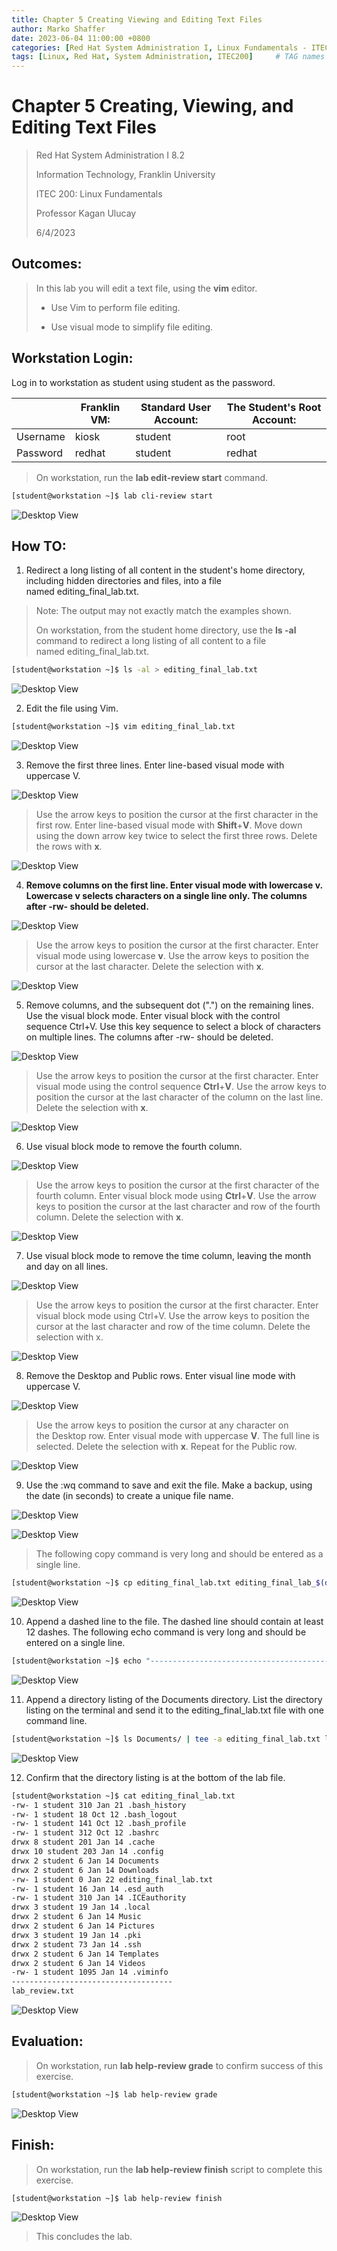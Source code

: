 ```yaml
---
title: Chapter 5 Creating Viewing and Editing Text Files
author: Marko Shaffer
date: 2023-06-04 11:00:00 +0800
categories: [Red Hat System Administration I, Linux Fundamentals - ITEC 200]
tags: [Linux, Red Hat, System Administration, ITEC200]     # TAG names should always be lowercase
---
```


# Chapter 5 Creating, Viewing, and Editing Text Files
> Red Hat System Administration I 8.2
>
> Information Technology, Franklin University
>
> ITEC 200: Linux Fundamentals
>
> Professor Kagan Ulucay
>
> 6/4/2023

## Outcomes:
> In this lab you will edit a text file, using the **vim** editor.
> 
> - Use Vim to perform file editing.
> 
> - Use visual mode to simplify file editing.

## Workstation Login:
Log in to workstation as student using student as the password.

|          | Franklin VM: | Standard User Account: | The Student's Root Account: |
|----------|--------------|------------------------|-----------------------------|
| Username | kiosk        | student                | root                        |
| Password | redhat       | student                | redhat                      |

> On workstation, run the **lab edit-review start** command.

```bash
[student@workstation ~]$ lab cli-review start
```

![Desktop View](/assets/files/SchoolProjects/ITEC200/CreatingViewingAndEditingTextFiles/image1.png)

## How TO:
1.  Redirect a long listing of all content in the student's home
    directory, including hidden directories and files, into a file
    named editing_final_lab.txt.

> Note: The output may not exactly match the examples shown.
>
> On workstation, from the student home directory, use the **ls -al** 
> command to redirect a long listing of all content to a file
> named editing_final_lab.txt.

```bash
[student@workstation ~]$ ls -al > editing_final_lab.txt
```

![Desktop View](/assets/files/SchoolProjects/ITEC200/CreatingViewingAndEditingTextFiles/image2.png)

2.  Edit the file using Vim.

```bash
[student@workstation ~]$ vim editing_final_lab.txt
```

![Desktop View](/assets/files/SchoolProjects/ITEC200/CreatingViewingAndEditingTextFiles/image3.png)


3.  Remove the first three lines. Enter line-based visual mode with uppercase V.

![Desktop View](/assets/files/SchoolProjects/ITEC200/CreatingViewingAndEditingTextFiles/image4.png)

> Use the arrow keys to position the cursor at the first character in
> the first row. Enter line-based visual mode with **Shift**+**V**. Move
> down using the down arrow key twice to select the first three rows.
> Delete the rows with **x**.

![Desktop View](/assets/files/SchoolProjects/ITEC200/CreatingViewingAndEditingTextFiles/image5.png)

4.  **Remove columns on the first line. Enter visual mode with
    lowercase v. Lowercase v selects characters on a single line only.
    The columns after -rw- should be deleted.**

![Desktop View](/assets/files/SchoolProjects/ITEC200/CreatingViewingAndEditingTextFiles/image6.png)

> Use the arrow keys to position the cursor at the first character.
> Enter visual mode using lowercase **v**. Use the arrow keys to
> position the cursor at the last character. Delete the selection
> with **x**.

![Desktop View](/assets/files/SchoolProjects/ITEC200/CreatingViewingAndEditingTextFiles/image7.png)

5.  Remove columns, and the subsequent dot (".") on the remaining
    lines. Use the visual block mode. Enter visual block with the
    control sequence Ctrl+V. Use this key sequence to select a block of
    characters on multiple lines. The columns after -rw- should be
    deleted.

![Desktop View](/assets/files/SchoolProjects/ITEC200/CreatingViewingAndEditingTextFiles/image8.png)
 
> Use the arrow keys to position the cursor at the first character.
> Enter visual mode using the control sequence **Ctrl**+**V**. Use the
> arrow keys to position the cursor at the last character of the column
> on the last line. Delete the selection with **x**.

![Desktop View](/assets/files/SchoolProjects/ITEC200/CreatingViewingAndEditingTextFiles/image9.png)

6.  Use visual block mode to remove the fourth column.

![Desktop View](/assets/files/SchoolProjects/ITEC200/CreatingViewingAndEditingTextFiles/image10.png)

> Use the arrow keys to position the cursor at the first character of
> the fourth column. Enter visual block mode using **Ctrl**+**V**. Use
> the arrow keys to position the cursor at the last character and row of
> the fourth column. Delete the selection with **x**.

![Desktop View](/assets/files/SchoolProjects/ITEC200/CreatingViewingAndEditingTextFiles/image11.png)

7.  Use visual block mode to remove the time column, leaving the month
    and day on all lines.

![Desktop View](/assets/files/SchoolProjects/ITEC200/CreatingViewingAndEditingTextFiles/image12.png)

> Use the arrow keys to position the cursor at the first character.
> Enter visual block mode using Ctrl+V. Use the arrow keys to position
> the cursor at the last character and row of the time column. Delete
> the selection with x.

![Desktop View](/assets/files/SchoolProjects/ITEC200/CreatingViewingAndEditingTextFiles/image13.png)

8.  Remove the Desktop and Public rows. Enter visual line mode with
    uppercase V.

![Desktop View](/assets/files/SchoolProjects/ITEC200/CreatingViewingAndEditingTextFiles/image14.png)

> Use the arrow keys to position the cursor at any character on
> the Desktop row. Enter visual mode with uppercase **V**. The full line
> is selected. Delete the selection with **x**. Repeat for
> the Public row.

![Desktop View](/assets/files/SchoolProjects/ITEC200/CreatingViewingAndEditingTextFiles/image15.png)

9.  Use the :wq command to save and exit the file. Make a backup,
    using the date (in seconds) to create a unique file name.

![Desktop View](/assets/files/SchoolProjects/ITEC200/CreatingViewingAndEditingTextFiles/image16.png)

![Desktop View](/assets/files/SchoolProjects/ITEC200/CreatingViewingAndEditingTextFiles/image17.png)

> The following copy command is very long and should be entered as a
> single line.

```bash
[student@workstation ~]$ cp editing_final_lab.txt editing_final_lab_$(date +%s).txt
```

![Desktop View](/assets/files/SchoolProjects/ITEC200/CreatingViewingAndEditingTextFiles/image18.png)

10. Append a dashed line to the file. The dashed line should contain
    at least 12 dashes. The following echo command is very long and
    should be entered on a single line.

```bash
[student@workstation ~]$ echo "----------------------------------------" >> editing_final_lab.txt
```

![Desktop View](/assets/files/SchoolProjects/ITEC200/CreatingViewingAndEditingTextFiles/image19.png)

11. Append a directory listing of the Documents directory. List the
    directory listing on the terminal and send it to
    the editing_final_lab.txt file with one command line.

```bash
[student@workstation ~]$ ls Documents/ | tee -a editing_final_lab.txt lab_review.txt
```

![Desktop View](/assets/files/SchoolProjects/ITEC200/CreatingViewingAndEditingTextFiles/image20.png)

12. Confirm that the directory listing is at the bottom of the lab
    file.
```bash
[student@workstation ~]$ cat editing_final_lab.txt
-rw- 1 student 310 Jan 21 .bash_history
-rw- 1 student 18 Oct 12 .bash_logout
-rw- 1 student 141 Oct 12 .bash_profile
-rw- 1 student 312 Oct 12 .bashrc
drwx 8 student 201 Jan 14 .cache
drwx 10 student 203 Jan 14 .config
drwx 2 student 6 Jan 14 Documents
drwx 2 student 6 Jan 14 Downloads
-rw- 1 student 0 Jan 22 editing_final_lab.txt
-rw- 1 student 16 Jan 14 .esd_auth
-rw- 1 student 310 Jan 14 .ICEauthority
drwx 3 student 19 Jan 14 .local
drwx 2 student 6 Jan 14 Music
drwx 2 student 6 Jan 14 Pictures
drwx 3 student 19 Jan 14 .pki
drwx 2 student 73 Jan 14 .ssh
drwx 2 student 6 Jan 14 Templates
drwx 2 student 6 Jan 14 Videos
-rw- 1 student 1095 Jan 14 .viminfo
------------------------------------
lab_review.txt
```

![Desktop View](/assets/files/SchoolProjects/ITEC200/CreatingViewingAndEditingTextFiles/image21.png)

## Evaluation:

> On workstation, run **lab help-review grade** to confirm success of this exercise.

```bash
[student@workstation ~]$ lab help-review grade
```

![Desktop View](/assets/files/SchoolProjects/ITEC200/CreatingViewingAndEditingTextFiles/image22.png)


## Finish:

> On workstation, run the **lab help-review finish** script to complete this exercise.

```bash
[student@workstation ~]$ lab help-review finish
```

![Desktop View](/assets/files/SchoolProjects/ITEC200/CreatingViewingAndEditingTextFiles/image23.png)

> This concludes the lab.
